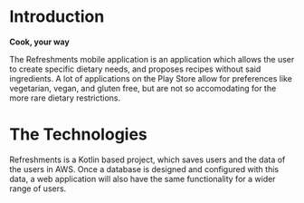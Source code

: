 # Introduction

**Cook, your way**

The Refreshments mobile application is an application which allows the user to create specific dietary needs, and proposes recipes without said ingredients. A lot of applications on the Play Store allow for preferences like vegetarian, vegan, and gluten free, but are not so accomodating for the more rare dietary restrictions.

# The Technologies
Refreshments is a Kotlin based project, which saves users and the data of the users in AWS. Once a database is designed and configured with this data, a web application will also have the same functionality for a wider range of users.

